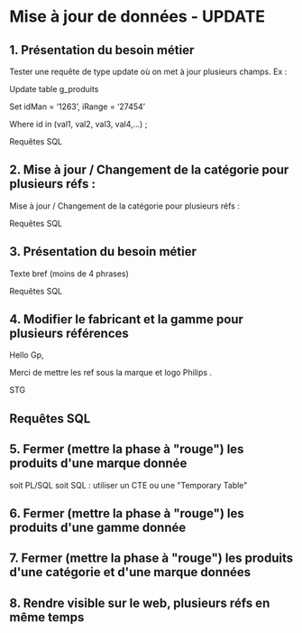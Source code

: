 # Mise à jour de données - UPDATE

## 1. Présentation du besoin métier

Tester une requête de type update où on met à jour plusieurs champs. Ex :

Update table g_produits

Set idMan = ‘1263’, iRange = ‘27454’

Where id in (val1, val2, val3, val4,…) ;

Requêtes SQL

## 2. Mise à jour / Changement de la catégorie pour plusieurs réfs :

Mise à jour / Changement de la catégorie pour plusieurs réfs :

Requêtes SQL

## 3. Présentation du besoin métier

Texte bref (moins de 4 phrases)

Requêtes SQL

## 4. Modifier le fabricant et la gamme pour plusieurs références

Hello Gp,

Merci de mettre les ref sous la marque et logo Philips .

STG

## Requêtes SQL

## 5. Fermer (mettre la phase à "rouge") les produits d'une marque donnée
soit PL/SQL
soit SQL : utiliser un CTE ou une "Temporary Table"

## 6. Fermer (mettre la phase à "rouge") les produits d'une gamme donnée

## 7. Fermer (mettre la phase à "rouge") les produits d'une catégorie et d'une marque données

## 8. Rendre visible sur le web, plusieurs réfs en même temps


